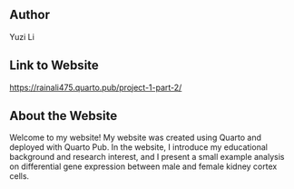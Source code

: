 ## Author

Yuzi Li

## Link to Website

<https://rainali475.quarto.pub/project-1-part-2/>

## About the Website

Welcome to my website! My website was created using Quarto and deployed with Quarto Pub. In the website, I introduce my educational background and research interest, and I present a small example analysis on differential gene expression between male and female kidney cortex cells.
